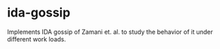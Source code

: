 # ida-gossip
Implements IDA gossip of Zamani et. al. to study the behavior of it under different work loads.

